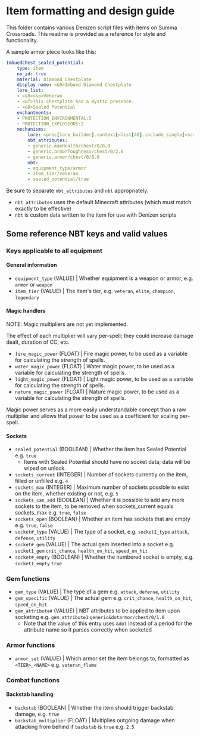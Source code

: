 # Item formatting and design guide

This folder contains various Denizen script files with items on Summa Crossroads. This readme is provided as a reference for style and functionality.

A sample armor piece looks like this:

```yaml
ImbuedChest_sealed_potential:
    type: item
    no_id: true
    material: Diamond_Chestplate
    display name: <&9>Imbued Diamond Chestplate
    lore_list:
    - <&9><&o>Veteran
    - <&f>This chestplate has a mystic presence.
    - <&6>Sealed Potential
    enchantments:
    - PROTECTION_ENVIRONMENTAL:5
    - PROTECTION_EXPLOSIONS:2
    mechanisms:
        lore: <proc[lore_builder].context[<list[40].include_single[<script.data_key[lore_list]>]>]>
        nbt_attributes:
        - generic.maxHealth/chest/0/8.0
        - generic.armorToughness/chest/0/2.0
        - generic.armor/chest/0/8.0
        nbt:
        - equipment_type/armor
        - item_tier/veteran
        - sealed_potential/true
```

Be sure to separate `nbt_attributes` and `nbt` appropriately. 
* `nbt_attributes` uses the default Minecraft attributes (which must match exactly to be effective)
* `nbt` is custom data written to the item for use with Denizen scripts

## Some reference NBT keys and valid values

### Keys applicable to all equipment

#### General information

* `equipment_type` (VALUE) | Whether equipment is a weapon or armor, e.g. `armor` or `weapon`
* `item_tier` (VALUE) | The item's tier, e.g. `veteran`, `elite`, `champion`, `legendary`

#### Magic handlers

NOTE: Magic multipliers are not yet implemented.

The effect of each multiplier will vary per-spell; they could increase damage dealt, duration of CC, etc.

* `fire_magic_power` (FLOAT) | Fire magic power, to be used as a variable for calculating the strength of spells.
* `water_magic_power` (FLOAT) | Water magic power, to be used as a variable for calculating the strength of spells.
* `light_magic_power` (FLOAT) | Light magic power, to be used as a variable for calculating the strength of spells.
* `nature_magic_power` (FLOAT) | Nature magic power, to be used as a variable for calculating the strength of spells.

Magic power serves as a more easily understandable concept than a raw multiplier and allows that power to be used as a coefficient for scaling per-spell.

#### Sockets

* `sealed_potential` (BOOLEAN) | Whether the item has Sealed Potential e.g. `true`
  * Items with Sealed Potential should have no socket data; data will be wiped on unlock.
* `sockets_current` (INTEGER) | Number of sockets currently on the item, filled or unfilled e.g. `4`
* `sockets_max` (INTEGER) | Maximum number of sockets possible to exist on the item, whether existing or not, e.g. `5`
* `sockets_can_add` (BOOLEAN) | Whether it is possible to add any more sockets to the item, to be removed when sockets_current equals sockets_max e.g. `true`, `false`
* `sockets_open` (BOOLEAN) | Whether an item has sockets that are empty e.g. `true`, `false`
* `socket#_type` (VALUE) | The type of a socket, e.g. `socket1_type` `attack`, `defense`, `utility`
* `socket#_gem` (VALUE) | The actual gem inserted into a socket e.g. `socket1_gem` `crit_chance`, `health_on_hit`, `speed_on_hit`
* `socket#_empty` (BOOLEAN) | Whether the numbered socket is empty, e.g. `socket1_empty` `true`

### Gem functions

* `gem_type` (VALUE) | The type of a gem e.g. `attack`, `defense`, `utility`
* `gem_specific` (VALUE) | The actual gem e.g. `crit_chance`, `health_on_hit`, `speed_on_hit`
* `gem_attribute#` (VALUE) | NBT attributes to be applied to item upon socketing e.g. `gem_attribute1` `generic&dotarmor/chest/0/1.0`
  * Note that the value of this entry uses `&dot` instead of a period for the attribute name so it parses correctly when socketed

### Armor functions

* `armor_set` (VALUE) | Which armor set the item belongs to, formatted as `<TIER>_<NAME>` e.g. `veteran_flame`

### Combat functions

#### Backstab handling

* `backstab` (BOOLEAN) | Whether the item should trigger backstab damage, e.g. `true`
* `backstab_multiplier` (FLOAT) | Multiplies outgoing damage when attacking from behind if `backstab` is `true` e.g. `2.5`
